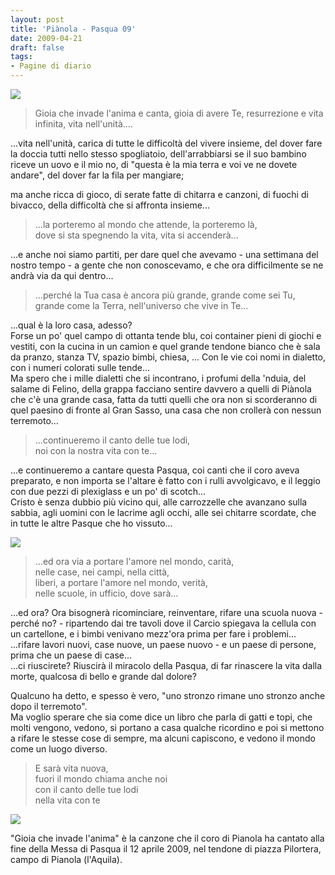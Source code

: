 ```yaml
---
layout: post
title: 'Piànola - Pasqua 09'
date: 2009-04-21
draft: false
tags: 
- Pagine di diario
---
```


  

![](http://www.fornaeffe.net/public/pianola_palo.JPG)

  
>Gioia che invade l'anima e canta, gioia di avere Te, resurrezione e vita infinita, vita nell'unità....  

  

...vita nell'unità, carica di tutte le difficoltà del vivere insieme, del dover fare la doccia tutti nello stesso spogliatoio, dell'arrabbiarsi se il suo bambino riceve un uovo e il mio no, di "questa è la mia terra e voi ve ne dovete andare", del dover far la fila per mangiare;  

ma anche ricca di gioco, di serate fatte di chitarra e canzoni, di fuochi di bivacco, della difficoltà che si affronta insieme...  
  

>...la porteremo al mondo che attende, la porteremo là,  
>dove si sta spegnendo la vita, vita si accenderà...  

...e anche noi siamo partiti, per dare quel che avevamo - una settimana del nostro tempo - a gente che non conoscevamo, e che ora difficilmente se ne andrà via da qui dentro...  
  

>...perché la Tua casa è ancora più grande, grande come sei Tu,  
>grande come la Terra, nell'universo che vive in Te...  

...qual è la loro casa, adesso?  
Forse un po' quel campo di ottanta tende blu, coi container pieni di giochi e vestiti, con la cucina in un camion e quel grande tendone bianco che è sala da pranzo, stanza TV, spazio bimbi, chiesa, ... Con le vie coi nomi in dialetto, con i numeri colorati sulle tende...  
Ma spero che i mille dialetti che si incontrano, i profumi della 'nduia, del salame di Felino, della grappa facciano sentire davvero a quelli di Piànola che c'è una grande casa, fatta da tutti quelli che ora non si scorderanno di quel paesino di fronte al Gran Sasso, una casa che non crollerà con nessun terremoto...  

>...continueremo il canto delle tue lodi,  
>noi con la nostra vita con te...  

...e continueremo a cantare questa Pasqua, coi canti che il coro aveva preparato, e non importa se l'altare è fatto con i rulli avvolgicavo, e il leggio con due pezzi di plexiglass e un po' di scotch...  
Cristo è senza dubbio più vicino qui, alle carrozzelle che avanzano sulla sabbia, agli uomini con le lacrime agli occhi, alle sei chitarre scordate, che in tutte le altre Pasque che ho vissuto...  

![](http://www.fornaeffe.net/public/pianola_croce.JPG)

  

>...ed ora via a portare l'amore nel mondo, carità,  
>nelle case, nei campi, nella città,  
>liberi, a portare l'amore nel mondo, verità,  
>nelle scuole, in ufficio, dove sarà...  

...ed ora? Ora bisognerà ricominciare, reinventare, rifare una scuola nuova - perché no? - ripartendo dai tre tavoli dove il Carcio spiegava la cellula con un cartellone, e i bimbi venivano mezz'ora prima per fare i problemi...  
...rifare lavori nuovi, case nuove, un paese nuovo - e un paese di persone, prima che un paese di case...  
...ci riuscirete? Riuscirà il miracolo della Pasqua, di far rinascere la vita dalla morte, qualcosa di bello e grande dal dolore?  
  
Qualcuno ha detto, e spesso è vero, "uno stronzo rimane uno stronzo anche dopo il terremoto".  
Ma voglio sperare che sia come dice un libro che parla di gatti e topi, che molti vengono, vedono, si portano a casa qualche ricordino e poi si mettono a rifare le stesse cose di sempre, ma alcuni capiscono, e vedono il mondo come un luogo diverso.  

>E sarà vita nuova,  
>fuori il mondo chiama anche noi  
>con il canto delle tue lodi  
>nella vita con te  
  
![](http://www.fornaeffe.net/public/pianola_squadre.JPG)  

"Gioia che invade l'anima" è la canzone che il coro di Pianola ha cantato alla fine della Messa di Pasqua il 12 aprile 2009, nel tendone di piazza Pilortera, campo di Pianola (l'Aquila).
